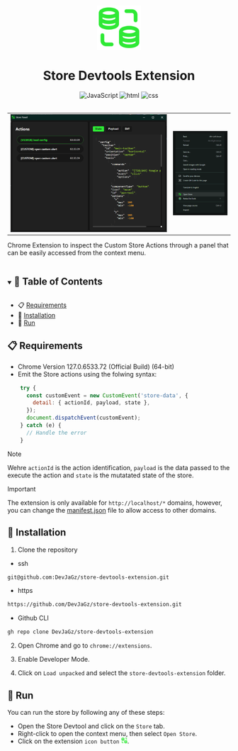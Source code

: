 <h1 align="center">
  <br>
  <img src="./public/icon128.png" alt="Logo" width="100">
  <br>
  <br>
   Store Devtools Extension
</h1>

<div align="center">
  <img src="https://img.shields.io/badge/JavaScript-%23202020?logo=javascript" alt="JavaScript">
  <img src="https://img.shields.io/badge/HTML-%23F9F9F9?logo=html5" alt="html">
  <img src="https://img.shields.io/badge/CSS-%231572B6?logo=css3" alt="css">
</div>

<br>


 <table>
  <tr>
    <td><img src="./public/store-panel.png" alt="App" width="100%"/></td>
    <td><img src="./public/store-context-menu.png" alt="Context Menu" width="100%"/></td> 
  </tr>
</table>

Chrome Extension to inspect the Custom Store Actions through a panel that can be easily accessed from the context menu.

<details open="open">
<summary > <h2 style="display:inline-block">📖 Table of Contents</h2>  </summary>

- 📋 [Requirements](#requirements)
- 🔄 [Installation](#installation)
- 🚀 [Run](#run)

</details>

## <a name="requirements"></a> 📋 Requirements

- Chrome Version 127.0.6533.72 (Official Build) (64-bit)
- Emit the Store actions using the folwing syntax:

```javascript
    try {
      const customEvent = new CustomEvent('store-data', {
        detail: { actionId, payload, state },
      });
      document.dispatchEvent(customEvent);
    } catch (e) {
      // Handle the error
    }
```
> [!NOTE]  
> Wehre `actionId` is the action identification, `payload` is the data passed to the execute the action  and `state` is the mutatated state of the store.

> [!IMPORTANT]  
> The extension is only available for `http://localhost/*` domains, however, you can change the [manifest.json](./manifest.json) file to allow access to other domains.

## <a name="installation"></a> 🔄 Installation

1. Clone the repository

- ssh

```bash
git@github.com:DevJaGz/store-devtools-extension.git
```

- https

```bash
https://github.com/DevJaGz/store-devtools-extension.git
```

- Github CLI

```bash
gh repo clone DevJaGz/store-devtools-extension
```

2. Open Chrome and go to `chrome://extensions`.

3. Enable Developer Mode.

4. Click on `Load unpacked` and select the `store-devtools-extension` folder.


## <a name="run"></a> 🚀 Run

You can run the store by following any of these steps:

- Open the Store Devtool and click on the `Store` tab.
- Right-click to open the context menu, then select `Open Store`.
- Click on the extension `icon button` <img src="./public/icon16.png" alt="App" width="14"/>.

